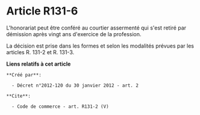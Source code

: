 # Article R131-6

L'honorariat peut être conféré au courtier assermenté qui s'est retiré par démission après vingt ans d'exercice de la
profession. 

La décision est prise dans les formes et selon les modalités prévues par les articles R. 131-2 et R. 131-3.

**Liens relatifs à cet article**

	**Créé par**:

	  - Décret n°2012-120 du 30 janvier 2012 - art. 2

	**Cite**:

	  - Code de commerce - art. R131-2 (V)
